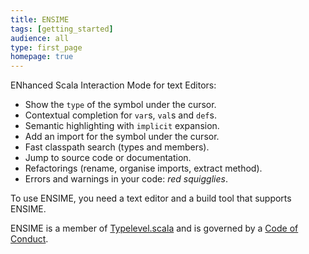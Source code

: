 ```yaml
---
title: ENSIME
tags: [getting_started]
audience: all
type: first_page
homepage: true
---
```


ENhanced Scala Interaction Mode for text Editors:

- Show the `type` of the symbol under the cursor.
- Contextual completion for `var`s, `val`s and `def`s.
- Semantic highlighting with `implicit` expansion.
- Add an import for the symbol under the cursor.
- Fast classpath search (types and members).
- Jump to source code or documentation.
- Refactorings (rename, organise imports, extract method).
- Errors and warnings in your code: *red squigglies*.

To use ENSIME, you need a text editor and a build tool that supports ENSIME.

ENSIME is a member of [Typelevel.scala](http://typelevel.org/) and is governed by a [Code of Conduct](http://typelevel.org/conduct.html).
